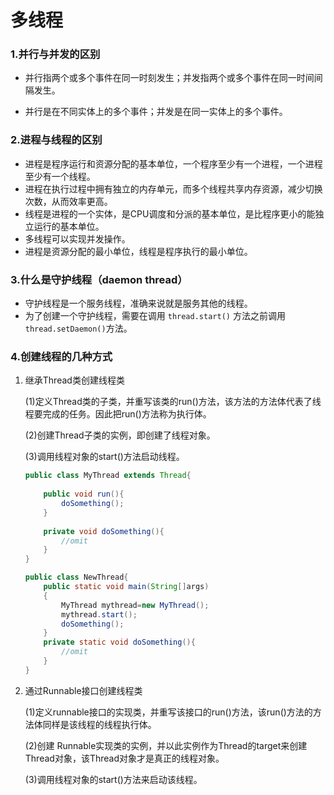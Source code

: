 # 多线程

### 1.并行与并发的区别

- 并行指两个或多个事件在同一时刻发生；并发指两个或多个事件在同一时间间隔发生。

- 并行是在不同实体上的多个事件；并发是在同一实体上的多个事件。



### 2.进程与线程的区别

- 进程是程序运行和资源分配的基本单位，一个程序至少有一个进程，一个进程至少有一个线程。
- 进程在执行过程中拥有独立的内存单元，而多个线程共享内存资源，减少切换次数，从而效率更高。
- 线程是进程的一个实体，是CPU调度和分派的基本单位，是比程序更小的能独立运行的基本单位。
- 多线程可以实现并发操作。
- 进程是资源分配的最小单位，线程是程序执行的最小单位。



### 3.什么是守护线程（daemon thread）

- 守护线程是一个服务线程，准确来说就是服务其他的线程。
- 为了创建一个守护线程，需要在调用 `thread.start()` 方法之前调用 `thread.setDaemon()`方法。



### 4.创建线程的几种方式

1. 继承Thread类创建线程类

   (1)定义Thread类的子类，并重写该类的run()方法，该方法的方法体代表了线程要完成的任务。因此把run()方法称为执行体。

   (2)创建Thread子类的实例，即创建了线程对象。

   (3)调用线程对象的start()方法启动线程。

   ```java
   public class MyThread extends Thread{
       
       public void run(){
           doSomething();
       }
       
       private void doSomething(){
           //omit
       }
   }
   ```

   ```java
   public class NewThread{
       public static void main(String[]args)
       {
           MyThread mythread=new MyThread();
           mythread.start();
           doSomething();
       }
       private static void doSomething(){
           //omit
       }
   }
   ```

2. 通过Runnable接口创建线程类

   (1)定义runnable接口的实现类，并重写该接口的run()方法，该run()方法的方法体同样是该线程的线程执行体。

   (2)创建 Runnable实现类的实例，并以此实例作为Thread的target来创建Thread对象，该Thread对象才是真正的线程对象。

   (3)调用线程对象的start()方法来启动该线程。

